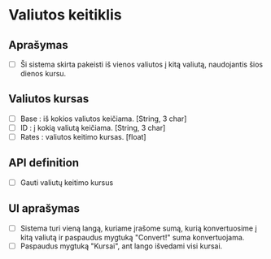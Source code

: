 # Valiutos keitiklis

## Aprašymas
- [ ] Ši sistema skirta pakeisti iš vienos valiutos į kitą valiutą, naudojantis šios dienos kursu.

## Valiutos kursas
- [ ] Base : iš kokios valiutos keičiama. [String, 3 char] 
- [ ] ID : į kokią valiutą keičiama. [String, 3 char]
- [ ] Rates : valiutos keitimo kursas. [float]

## API definition
- [ ] Gauti valiutų keitimo kursus
## UI aprašymas
- [ ] Sistema turi vieną langą, kuriame įrašome sumą, kurią konvertuosime į kitą valiutą ir paspaudus mygtuką "Convert!" suma konvertuojama.
- [ ] Paspaudus mygtuką "Kursai", ant lango išvedami visi kursai.
